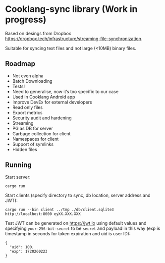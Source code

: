 # Cooklang-sync library (Work in progress)

Based on desings from Dropbox https://dropbox.tech/infrastructure/streaming-file-synchronization.

Suitable for syncing text files and not large (<10MB) binary files.

## Roadmap

- Not even alpha
- Batch Downloading
- Tests!
- Need to generalise, now it’s too specific to our case
- Used in Cooklang Android app
- Improve DevEx for external developers
- Read only files
- Export metrics
- Security audit and hardening
- Streaming
- PG as DB for server
- Garbage collection for client
- Namespaces for client
- Support of symlinks
- Hidden files

## Running

Start server:

    cargo run


Start clients (specify directory to sync, db location, server address and JWT):

    cargo run --bin client ../tmp ./db/client.sqlite3 http://localhost:8000 eyXX.XXX.XXX

Test JWT can be generated on https://jwt.io using default values and specifying `your-256-bit-secret` to be `secret` and payload in this way (exp is timestamp in seconds for token expiration and uid is user ID):

    {
      "uid": 100,
      "exp": 1720260223
    }

